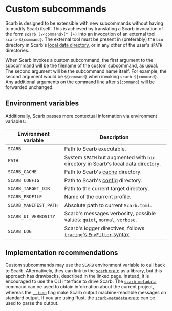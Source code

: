 # Custom subcommands

Scarb is designed to be extensible with new subcommands without having to modify Scarb itself.
This is achieved by translating a Scarb invocation of the form `scarb (?<command>[^ ]+)` into an invocation of an
external tool `scarb-${command}`.
The external tool must be present in (preferably) the `bin` directory in Scarb's [local data directory][dirs], or in any
other of the user's `$PATH` directories.

When Scarb invokes a custom subcommand, the first argument to the subcommand will be the filename of the custom
subcommand, as usual.
The second argument will be the subcommand name itself.
For example, the second argument would be `${command}` when invoking `scarb-${command}`.
Any additional arguments on the command line after `${command}` will be forwarded unchanged.

## Environment variables

Additionally, Scarb passes more contextual information via environment variables:

| Environment variable  | Description                                                                                |
| --------------------- | ------------------------------------------------------------------------------------------ |
| `SCARB`               | Path to Scarb executable.                                                                  |
| `PATH`                | System `$PATH` but augmented with `bin` directory in Scarb's [local data directory][dirs]. |
| `SCARB_CACHE`         | Path to Scarb's [cache][dirs] directory.                                                   |
| `SCARB_CONFIG`        | Path to Scarb's [config][dirs] directory.                                                  |
| `SCARB_TARGET_DIR`    | Path to the current target directory.                                                      |
| `SCARB_PROFILE`       | Name of the current profile.                                                               |
| `SCARB_MANIFEST_PATH` | Absolute path to current `Scarb.toml`.                                                     |
| `SCARB_UI_VERBOSITY`  | Scarb's messages verbosity, possible values: `quiet`, `normal`, `verbose`.                 |
| `SCARB_LOG`           | Scarb's logger directives, follows [`tracing`'s `EnvFilter` syntax][tracing-env-filter].   |

## Implementation recommendations

Custom subcommands may use the `SCARB` environment variable to call back to Scarb.
Alternatively, they can link to the [`scarb` crate](./scarb-crate) as a library, but this approach has drawbacks,
described in the linked page.
Instead, it is encouraged to use the CLI interface to drive Scarb.
The [`scarb metadata`](./scarb-metadata) command can be used to obtain information about the current project,
whereas the [`--json`](./json-output) flag make Scarb output machine-readable messages on standard output.
If you are using Rust, the [`scarb-metadata` crate](https://crates.io/crates/scarb-metadata) can be used to parse the
output.

[dirs]: ../reference/global-directories
[tracing-env-filter]: https://docs.rs/tracing-subscriber/latest/tracing_subscriber/struct.EnvFilter.html#directives
